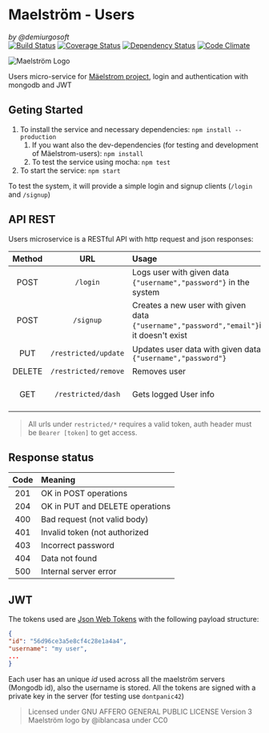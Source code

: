 Maelström - Users
=================
_by @demiurgosoft_   
[![Build Status](https://travis-ci.org/demiurgosoft/maelstrom-users.svg?branch=master)](https://travis-ci.org/demiurgosoft/maelstrom-users)
[![Coverage Status](https://coveralls.io/repos/github/demiurgosoft/maelstrom-users/badge.svg?branch=master)](https://coveralls.io/github/demiurgosoft/maelstrom-users?branch=master)
[![Dependency Status](https://gemnasium.com/demiurgosoft/maelstrom-users.svg)](https://gemnasium.com/demiurgosoft/maelstrom-users)
[![Code Climate](https://codeclimate.com/github/demiurgosoft/maelstrom-users/badges/gpa.svg)](https://codeclimate.com/github/demiurgosoft/maelstrom-users)

![Maelström Logo](https://raw.githubusercontent.com/demiurgosoft/maelstrom/master/logo/logo.jpg)

Users micro-service for [Mäelstrom project](https://github.com/demiurgosoft/maelstrom-users), login and authentication with mongodb and JWT

## Geting Started
1. To install the service and necessary dependencies: `npm install --production`
	1. If you want also the dev-dependencies (for testing and development of Mäelstrom-users): `npm install`
	2. To test the service using mocha: `npm test`
2. To start the service: `npm start`

To test the system, it will provide a simple login and signup clients (`/login` and `/signup`)

## API REST
Users microservice is a RESTful API with http request and json responses:

|Method|URL         |Usage   |Response|
|:----:|:----------:|:-------|:-------|
|POST|`/login`    |Logs user with given data `{"username","password"}` in the system|Returns the token `{"token"}` and code 201 or an error|
|POST|`/signup`   |Creates a new user with given data `{"username","password","email"}`if it doesn't exist|Returns the login token or an error|
|PUT |`/restricted/update`|Updates user data with given data `{"username","password"}`|Returns status 204 if everything is ok|
|DELETE|`/restricted/remove`|Removes user|204 if everything is ok|
|GET|`/restricted/dash`|Gets logged User info|code 200 and user data {"_id","username","email"}` or 400 and error log|


>All urls under `restricted/*` requires a valid token, auth header must be `Bearer [token]` to get access.


## Response status

|Code|Meaning                        |
|:--:|:------------------------------|
|201 |OK in POST operations          |
|204 |OK in PUT and DELETE operations|
|400 |Bad request (not valid body)   |
|401 |Invalid token (not authorized  |
|403 |Incorrect password             |
|404 |Data not found                 |
|500 |Internal server error          |

## JWT
The tokens used are [Json Web Tokens](http://jwt.io/) with the following payload structure:
```JSON
{
"id": "56d96ce3a5e8cf4c28e1a4a4",
"username": "my user",
...
}
```
Each user has an unique _id_ used across all the maelström servers (Mongodb id), also the username is stored. All the tokens are signed with a private key in the server (for testing use `dontpanic42`)

> Licensed under GNU AFFERO GENERAL PUBLIC LICENSE Version 3
> Maelström logo by @iblancasa under CC0
